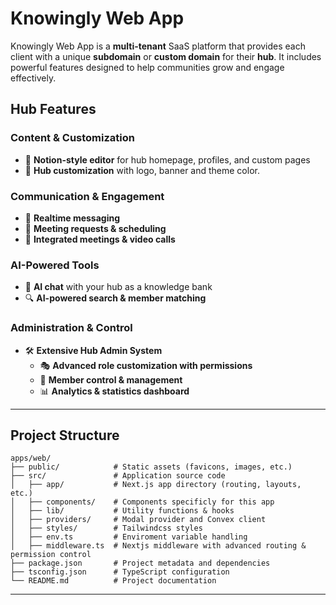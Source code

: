 # Knowingly Web App

Knowingly Web App is a **multi-tenant** SaaS platform that provides each client with a unique **subdomain** or **custom domain** for their **hub**. It includes powerful features designed to help communities grow and engage effectively.

## Hub Features

### Content & Customization
- 📝 **Notion-style editor** for hub homepage, profiles, and custom pages
- 🎨 **Hub customization** with logo, banner and theme color. 

### Communication & Engagement
- 💬 **Realtime messaging**  
- 📅 **Meeting requests & scheduling**  
- 🎥 **Integrated meetings & video calls**  

### AI-Powered Tools
- 🤖 **AI chat** with your hub as a knowledge bank  
- 🔍 **AI-powered search & member matching**  

### Administration & Control
- 🛠️ **Extensive Hub Admin System**  
  - 🎭 **Advanced role customization with permissions**  
  - 👥 **Member control & management**  
  - 📊 **Analytics & statistics dashboard**  

---

## Project Structure

```
apps/web/
├── public/            # Static assets (favicons, images, etc.)
├── src/               # Application source code
│   ├── app/           # Next.js app directory (routing, layouts, etc.)
│   ├── components/    # Components specificly for this app
│   ├── lib/           # Utility functions & hooks
│   ├── providers/     # Modal provider and Convex client
│   ├── styles/        # Tailwindcss styles
│   ├── env.ts         # Enviroment variable handling
│   ├── middleware.ts  # Nextjs middleware with advanced routing & permission control
├── package.json       # Project metadata and dependencies
├── tsconfig.json      # TypeScript configuration
└── README.md          # Project documentation
```

---

